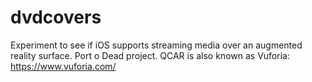# dvdcovers
Experiment to see if iOS supports streaming media over an augmented reality surface. Port
o
Dead project. QCAR is also known as Vuforia: https://www.vuforia.com/
